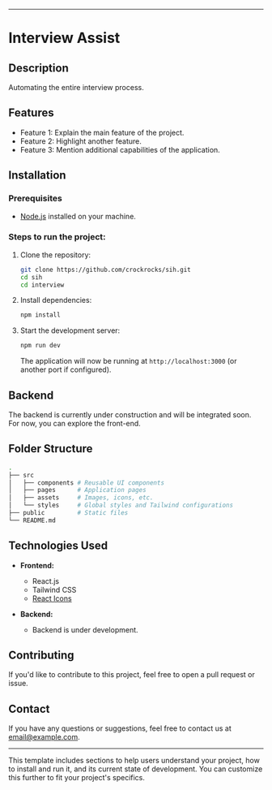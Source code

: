 

---

# Interview Assist

## Description
Automating the entire interview process.

## Features
- Feature 1: Explain the main feature of the project.
- Feature 2: Highlight another feature.
- Feature 3: Mention additional capabilities of the application.

## Installation

### Prerequisites
- [Node.js](https://nodejs.org/) installed on your machine.

### Steps to run the project:

1. Clone the repository:

   ```bash
   git clone https://github.com/crockrocks/sih.git
   cd sih
   cd interview
   ```

2. Install dependencies:

   ```bash
   npm install
   ```

3. Start the development server:

   ```bash
   npm run dev
   ```

   The application will now be running at `http://localhost:3000` (or another port if configured).

## Backend
The backend is currently under construction and will be integrated soon. For now, you can explore the front-end.

## Folder Structure

```bash
.
├── src
│   ├── components # Reusable UI components
│   ├── pages      # Application pages
│   ├── assets     # Images, icons, etc.
│   └── styles     # Global styles and Tailwind configurations
├── public         # Static files
└── README.md
```

## Technologies Used
- **Frontend:**
  - React.js
  - Tailwind CSS
  - [React Icons](https://react-icons.github.io/react-icons/)

- **Backend:**
  - Backend is under development.

## Contributing
If you'd like to contribute to this project, feel free to open a pull request or issue.


## Contact
If you have any questions or suggestions, feel free to contact us at [email@example.com](mailto:harshpant3703@gmail.com).

---

This template includes sections to help users understand your project, how to install and run it, and its current state of development. You can customize this further to fit your project's specifics.
